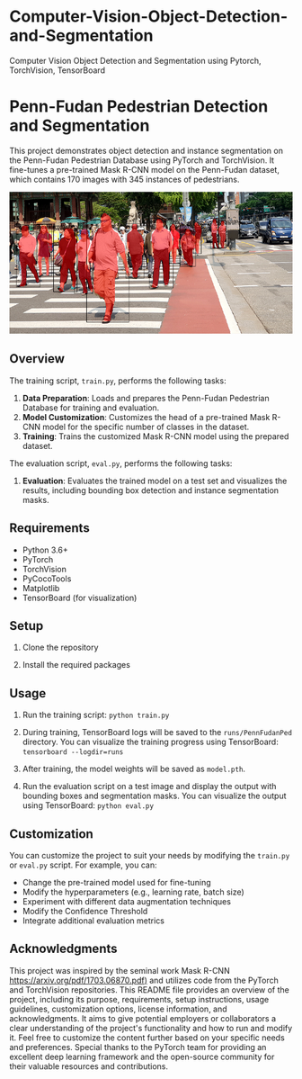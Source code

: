 # Computer-Vision-Object-Detection-and-Segmentation
Computer Vision Object Detection and Segmentation using Pytorch, TorchVision, TensorBoard


# Penn-Fudan Pedestrian Detection and Segmentation

This project demonstrates object detection and instance segmentation on the Penn-Fudan Pedestrian Database using PyTorch and TorchVision. It fine-tunes a pre-trained Mask R-CNN model on the Penn-Fudan dataset, which contains 170 images with 345 instances of pedestrians.


![alt text](https://github.com/evan-sctg/Computer-Vision-Object-Detection-and-Segmentation/blob/main/pedestrians.png?raw=true)

## Overview

The training script, `train.py`, performs the following tasks:

1. **Data Preparation**: Loads and prepares the Penn-Fudan Pedestrian Database for training and evaluation.
2. **Model Customization**: Customizes the head of a pre-trained Mask R-CNN model for the specific number of classes in the dataset.
3. **Training**: Trains the customized Mask R-CNN model using the prepared dataset.

The evaluation script, `eval.py`, performs the following tasks:
1.  **Evaluation**: Evaluates the trained model on a test set and visualizes the results, including bounding box detection and instance segmentation masks.

## Requirements

- Python 3.6+
- PyTorch
- TorchVision
- PyCocoTools
- Matplotlib
- TensorBoard (for visualization)

## Setup

1. Clone the repository

2.  Install the required packages


## Usage

1. Run the training script:
`python train.py`



2. During training, TensorBoard logs will be saved to the `runs/PennFudanPed` directory. You can visualize the training progress using TensorBoard:
`tensorboard --logdir=runs`



4. After training, the model weights will be saved as `model.pth`.

5. Run the evaluation script on a test image and display the output with bounding boxes and segmentation masks. You can visualize the output using TensorBoard:
`python eval.py`

## Customization

You can customize the project to suit your needs by modifying the `train.py` or `eval.py` script. For example, you can:

- Change the pre-trained model used for fine-tuning
- Modify the hyperparameters (e.g., learning rate, batch size)
- Experiment with different data augmentation techniques
- Modify the Confidence Threshold
- Integrate additional evaluation metrics


## Acknowledgments


This project was inspired by the seminal work Mask R-CNN [https://arxiv.org/pdf/1703.06870.pdf)](https://arxiv.org/pdf/1703.06870.pdf) and utilizes code from the PyTorch and TorchVision repositories.
This README file provides an overview of the project, including its purpose, requirements, setup instructions, usage guidelines, customization options, license information, and acknowledgments. It aims to give potential employers or collaborators a clear understanding of the project's functionality and how to run and modify it. Feel free to customize the content further based on your specific needs and preferences.
Special thanks to the PyTorch team for providing an excellent deep learning framework and the open-source community for their valuable resources and contributions.
